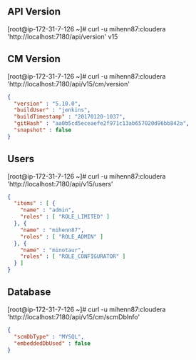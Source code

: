 ## API Version

[root@ip-172-31-7-126 ~]# curl -u mihenn87:cloudera 'http://localhost:7180/api/version'
v15  

## CM Version

[root@ip-172-31-7-126 ~]# curl -u mihenn87:cloudera 'http://localhost:7180/api/v15/cm/version'
```json
{
  "version" : "5.10.0",
  "buildUser" : "jenkins",
  "buildTimestamp" : "20170120-1037",
  "gitHash" : "aa0b5cd5eceaefe2f971c13ab657020d96bb842a",
  "snapshot" : false
}
```

## Users

[root@ip-172-31-7-126 ~]# curl -u mihenn87:cloudera 'http://localhost:7180/api/v15/users'
```json
{
  "items" : [ {
    "name" : "admin",
    "roles" : [ "ROLE_LIMITED" ]
  }, {
    "name" : "mihenn87",
    "roles" : [ "ROLE_ADMIN" ]
  }, {
    "name" : "minotaur",
    "roles" : [ "ROLE_CONFIGURATOR" ]
  } ]
}
```

## Database

[root@ip-172-31-7-126 ~]# curl -u mihenn87:cloudera 'http://localhost:7180/api/v15/cm/scmDbInfo'
```json
{
  "scmDbType" : "MYSQL",
  "embeddedDbUsed" : false
}
```